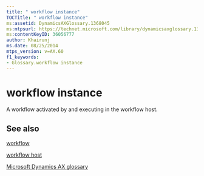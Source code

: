 ```yaml
---
title: " workflow instance"
TOCTitle: " workflow instance"
ms:assetid: DynamicsAXGlossary.1368045
ms:mtpsurl: https://technet.microsoft.com/library/dynamicsaxglossary.1368045(v=AX.60)
ms:contentKeyID: 36056777
author: Khairunj
ms.date: 08/25/2014
mtps_version: v=AX.60
f1_keywords:
- Glossary.workflow instance
---
```


# workflow instance

A workflow activated by and executing in the workflow host.

## See also

[workflow](workflow.md)

[workflow host](workflow-host.md)

[Microsoft Dynamics AX glossary](glossary/microsoft-dynamics-ax-glossary.md)

  


